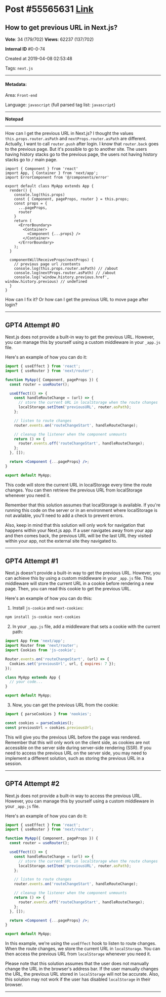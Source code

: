 
# Post \#55565631 [Link](https://stackoverflow.com/questions/55565631/)

## How to get previous URL in Next.js?

**Vote**: 34 (179/702) **Views**: 62237 (137/702) 

**Internal ID** \#0-0-74

Created at 2019-04-08 02:53:48

Tags: `next.js`

----------

#### Metadata:

Area: `Front-end`

Language: `javascript` (full parsed tag list: `javascript`)

----------

**Notepad**


----------

How can I get the previous URL in Next.js?
I thought the values `this.props.router.asPath` and `nextProps.router.asPath` are different.
Actually, I want to call `router.push` after login. I know that `router.back` goes to the previous page. But it's possible to go to another site. The users having history stacks go to the previous page, the users not having history stacks go to `/` main page.
```
import { Component } from 'react'
import App, { Container } from 'next/app';
import ErrorComponent from '@/components/error'

export default class MyApp extends App {
  render() {
    console.log(this.props)
    const { Component, pageProps, router } = this.props;
    const props = {
      ...pageProps,
      router
    }
    return (
      <ErrorBoundary>
        <Container>
          <Component {...props} />
        </Container>
      </ErrorBoundary>
    );
  }

  componentWillReceiveProps(nextProps) {
    // previous page url /contents
    console.log(this.props.router.asPath) // /about
    console.log(nextProps.router.asPath) // /about
    console.log('window.history.previous.href', window.history.previous) // undefined
  }
}
```

How can I fix it? Or how can I get the previous URL to move page after login?


----------
        
## GPT4 Attempt \#0

Next.js does not provide a built-in way to get the previous URL. However, you can manage this by yourself using a custom middleware in your `_app.js` file. 

Here's an example of how you can do it:

```jsx
import { useEffect } from 'react';
import { useRouter } from 'next/router';

function MyApp({ Component, pageProps }) {
  const router = useRouter();

  useEffect(() => {
    const handleRouteChange = (url) => {
      // store the current URL in localStorage when the route changes
      localStorage.setItem('previousURL', router.asPath);
    };

    // listen to route changes
    router.events.on('routeChangeStart', handleRouteChange);

    // cleanup the listener when the component unmounts
    return () => {
      router.events.off('routeChangeStart', handleRouteChange);
    };
  }, []);

  return <Component {...pageProps} />;
}

export default MyApp;
```

This code will store the current URL in localStorage every time the route changes. You can then retrieve the previous URL from localStorage whenever you need it.

Remember that this solution assumes that localStorage is available. If you're running this code on the server or in an environment where localStorage is not available, you'll need to add a check to prevent errors.

Also, keep in mind that this solution will only work for navigation that happens within your Next.js app. If a user navigates away from your app and then comes back, the previous URL will be the last URL they visited within your app, not the external site they navigated to.

--------

## GPT4 Attempt \#1

Next.js doesn't provide a built-in way to get the previous URL. However, you can achieve this by using a custom middleware in your `_app.js` file. This middleware will store the current URL in a cookie before rendering a new page. Then, you can read this cookie to get the previous URL.

Here's an example of how you can do this:

1. Install `js-cookie` and `next-cookies`:

```bash
npm install js-cookie next-cookies
```

2. In your `_app.js` file, add a middleware that sets a cookie with the current path:

```jsx
import App from 'next/app';
import Router from 'next/router';
import Cookies from 'js-cookie';

Router.events.on('routeChangeStart', (url) => {
  Cookies.set('previousUrl', url, { expires: 7 });
});

class MyApp extends App {
  // your code...
}

export default MyApp;
```

3. Now, you can get the previous URL from the cookie:

```jsx
import { parseCookies } from 'nookies';

const cookies = parseCookies();
const previousUrl = cookies.previousUrl;
```

This will give you the previous URL before the page was rendered. Remember that this will only work on the client side, as cookies are not accessible on the server side during server-side rendering (SSR). If you need to access the previous URL on the server side, you may need to implement a different solution, such as storing the previous URL in a session.

--------

## GPT4 Attempt \#2

Next.js does not provide a built-in way to access the previous URL. However, you can manage this by yourself using a custom middleware in your `_app.js` file.

Here's an example of how you can do it:

```jsx
import { useEffect } from 'react';
import { useRouter } from 'next/router';

function MyApp({ Component, pageProps }) {
  const router = useRouter();

  useEffect(() => {
    const handleRouteChange = (url) => {
      // store the current URL in localStorage when the route changes
      localStorage.setItem('previousURL', router.asPath);
    };

    // listen to route changes
    router.events.on('routeChangeStart', handleRouteChange);

    // cleanup the listener when the component unmounts
    return () => {
      router.events.off('routeChangeStart', handleRouteChange);
    };
  }, []);

  return <Component {...pageProps} />;
}

export default MyApp;
```

In this example, we're using the `useEffect` hook to listen to route changes. When the route changes, we store the current URL in `localStorage`. You can then access the previous URL from `localStorage` whenever you need it.

Please note that this solution assumes that the user does not manually change the URL in the browser's address bar. If the user manually changes the URL, the previous URL stored in `localStorage` will not be accurate. Also, this solution may not work if the user has disabled `localStorage` in their browser.

--------
